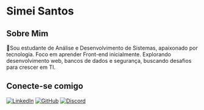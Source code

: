 # Simei Santos
 ## Sobre Mim
  🚀Sou estudante de Análise e Desenvolvimento de Sistemas, apaixonado por tecnologia. Foco em aprender Front-end inicialmente. Explorando desenvolvimento web, bancos de dados e segurança, buscando desafios para crescer em TI.
## Conecte-se comigo

[![LinkedIn](https://img.shields.io/badge/LinkedIn-0077B5?style=for-the-badge&logo=linkedin&logoColor=white)](www.linkedin.com/in/simei-santos51642/)
[![GitHub](https://img.shields.io/badge/GitHub-100000?style=for-the-badge&logo=github&logoColor=white)](https://github.com/SimeiSantos)
[![Discord](https://img.shields.io/badge/Discord-7289DA?style=for-the-badge&logo=discord&logoColor=white)](https://discord.com/channels/@31lossantos/)
